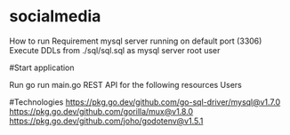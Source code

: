 # socialmedia
How to run
Requirement
mysql server running on default port (3306)
Execute DDLs from ./sql/sql.sql as mysql server root user


#Start application

Run go run main.go
REST API for the following resources
Users

#Technologies
https://pkg.go.dev/github.com/go-sql-driver/mysql@v1.7.0
https://pkg.go.dev/github.com/gorilla/mux@v1.8.0
https://pkg.go.dev/github.com/joho/godotenv@v1.5.1
